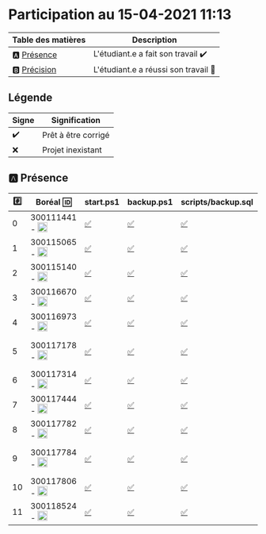 # Participation au 15-04-2021 11:13

| Table des matières            | Description                                             |
|-------------------------------|---------------------------------------------------------|
| :a: [Présence](#a-présence)   | L'étudiant.e a fait son travail    :heavy_check_mark:   |
| :b: [Précision](#b-précision) | L'étudiant.e a réussi son travail  :tada:               |

## Légende

| Signe              | Signification                 |
|--------------------|-------------------------------|
| :heavy_check_mark: | Prêt à être corrigé           |
| :x:                | Projet inexistant             |

## :a: Présence

|:hash:| Boréal :id:                | **start.ps1**   | **backup.ps1** | **scripts/backup.sql** | **wwwi_2.bak** |
|------|----------------------------|-------------|--------|------------|---|
| 0 | 300111441 - <image src='https://avatars0.githubusercontent.com/u/55207099?s=460&v=4' width=20 height=20></image> | [:white_check_mark:](../300111441/start.ps1) | [:white_check_mark:](../300111441/backup.ps1) | [:white_check_mark:](../300111441/scripts/backup.sql) | :white_check_mark: |
| 1 | 300115065 - <image src='https://avatars0.githubusercontent.com/u/54910778?s=460&v=4' width=20 height=20></image> | [:white_check_mark:](../300115065/start.ps1) | [:white_check_mark:](../300115065/backup.ps1) | [:white_check_mark:](../300115065/scripts/backup.sql) | :white_check_mark: |
| 2 | 300115140 - <image src='https://avatars0.githubusercontent.com/u/54910329?s=460&v=4' width=20 height=20></image> | [:white_check_mark:](../300115140/start.ps1) | [:white_check_mark:](../300115140/backup.ps1) | [:white_check_mark:](../300115140/scripts/backup.sql) | :x: |
| 3 | 300116670 - <image src='https://avatars0.githubusercontent.com/u/55238107?s=460&v=4' width=20 height=20></image> | [:white_check_mark:](../300116670/start.ps1) | [:white_check_mark:](../300116670/backup.ps1) | [:white_check_mark:](../300116670/scripts/backup.sql) | :x: Password Expired |
| 4 | 300116973 - <image src='https://avatars0.githubusercontent.com/u/54910252?s=460&v=4' width=20 height=20></image> | [:white_check_mark:](../300116973/start.ps1) | [:white_check_mark:](../300116973/backup.ps1) | [:white_check_mark:](../300116973/scripts/backup.sql) | :white_check_mark: |
| 5 | 300117178 - <image src='https://avatars0.githubusercontent.com/u/54910937?s=460&v=4' width=20 height=20></image> | [:white_check_mark:](../300117178/start.ps1) | [:white_check_mark:](../300117178/backup.ps1) | [:white_check_mark:](../300117178/scripts/backup.sql) | :white_check_mark: manque rep Developer |
| 6 | 300117314 - <image src='https://avatars0.githubusercontent.com/u/54910700?s=460&v=4' width=20 height=20></image> | [:white_check_mark:](../300117314/start.ps1) | [:white_check_mark:](../300117314/backup.ps1) | [:white_check_mark:](../300117314/scripts/backup.sql) | :x: |
| 7 | 300117444 - <image src='https://avatars0.githubusercontent.com/u/54910261?s=460&v=4' width=20 height=20></image> | [:white_check_mark:](../300117444/start.ps1) | [:white_check_mark:](../300117444/backup.ps1) | [:white_check_mark:](../300117444/scripts/backup.sql) | :white_check_mark: |
| 8 | 300117782 - <image src='https://avatars0.githubusercontent.com/u/56364697?s=460&v=4' width=20 height=20></image> | [:white_check_mark:](../300117782/start.ps1) | [:white_check_mark:](../300117782/backup.ps1) | [:white_check_mark:](../300117782/scripts/backup.sql) | :white_check_mark: |
| 9 | 300117784 - <image src='https://avatars0.githubusercontent.com/u/54910102?s=460&v=4' width=20 height=20></image> | [:white_check_mark:](../300117784/start.ps1) | [:white_check_mark:](../300117784/backup.ps1) | [:white_check_mark:](../300117784/scripts/backup.sql) | :white_check_mark: manque rep Developer |
| 10 | 300117806 - <image src='https://avatars0.githubusercontent.com/u/54910103?s=460&v=4' width=20 height=20></image> | [:white_check_mark:](../300117806/start.ps1) | [:white_check_mark:](../300117806/backup.ps1) | [:white_check_mark:](../300117806/scripts/backup.sql) | :x: Password Expired |
| 11 | 300118524 - <image src='https://avatars0.githubusercontent.com/u/56364857?s=460&v=4' width=20 height=20></image> | [:white_check_mark:](../300118524/start.ps1) | [:white_check_mark:](../300118524/backup.ps1) | [:white_check_mark:](../300118524/scripts/backup.sql) | :white_check_mark: |
